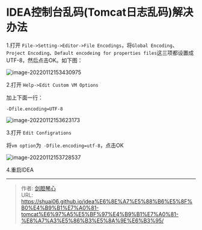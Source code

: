 # IDEA控制台乱码(Tomcat日志乱码)解决办法




1.打开 `File->Setting->Editor->File Encodings`，将`Global Encoding`、`Project Encoding`、`Default encodeing for properties files`这三项都设置成UTF-8，然后点击OK。如下图：

![image-20220112153430975](http://image.geoer.cn/img/image-20220112153430975.png)





2.打开 `Help->Edit Custom VM Options`

加上下面一行：

```
-Dfile.encoding=UTF-8
```

![image-20220112153623173](http://image.geoer.cn/img/image-20220112153623173.png)



3.打开 `Edit Configrations`

将`vm option`为` -Dfile.encoding=utf-8`，点击OK

![image-20220112153728537](http://image.geoer.cn/img/image-20220112153728537.png)



4.重启IDEA


---

> 作者: [剑胆琴心](http://shuai06.github.io)  
> URL: https://shuai06.github.io/idea%E6%8E%A7%E5%88%B6%E5%8F%B0%E4%B9%B1%E7%A0%81-tomcat%E6%97%A5%E5%BF%97%E4%B9%B1%E7%A0%81-%E8%A7%A3%E5%86%B3%E5%8A%9E%E6%B3%95/  

